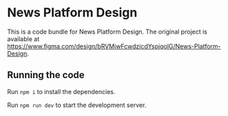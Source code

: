 
  # News Platform Design

  This is a code bundle for News Platform Design. The original project is available at https://www.figma.com/design/bRVMiwFcwdzicdYspjqolG/News-Platform-Design.

  ## Running the code

  Run `npm i` to install the dependencies.

  Run `npm run dev` to start the development server.
  
